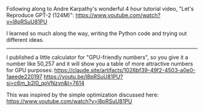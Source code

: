 Following along to Andre Karpathy's wonderful 4 hour tutorial video, "Let's Reproduce GPT-2 (124M)":
https://www.youtube.com/watch?v=l8pRSuU81PU

I learned so much along the way, writing the Python code and trying out different ideas.

----

I published a little calculator for "GPU-friendly numbers", so you give it a number like 50,257 and it will show you a table of more attractive numbers for GPU purposes:
https://claude.site/artifacts/1026bf39-49f2-4503-a0e0-1aeede220197
https://youtu.be/l8pRSuU81PU?si=c6m_b2I0_qoVNzvn&t=7614

This was inspired by the simple optimization discussed here:
https://www.youtube.com/watch?v=l8pRSuU81PU
